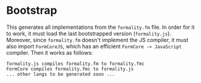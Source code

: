 Bootstrap
=========

This generates all implementations from the `formality.fm` file. In order for it
to work, it must load the last bootstrapped version (`formality.js`). Moreover,
since `formality.fm` doesn't implement the JS compiler, it must also import
`FormCoreJS`, which has an efficient `FormCore -> JavaScript` compiler. Then it
works as follows:

```
formality.js compiles formality.fm to formality.fmc
FormCore compiles formality.fmc to formality.js
... other langs to be generated soon ...
```
